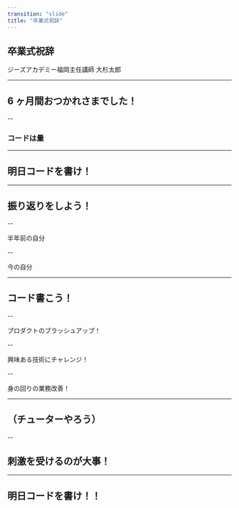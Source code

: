 ```yaml
---
transition: "slide"
title: "卒業式祝辞"
---
```


## 卒業式祝辞

ジーズアカデミー福岡主任講師 大杉太郎

---

## 6 ヶ月間おつかれさまでした！

--

### コードは量

---

## 明日コードを書け！

---

## 振り返りをしよう！

--

半年前の自分

--

今の自分

---

## コード書こう！

--

プロダクトのブラッシュアップ！

--

興味ある技術にチャレンジ！

--

身の回りの業務改善！

---

## （チューターやろう）

--

## 刺激を受けるのが大事！

---

## 明日コードを書け！！
